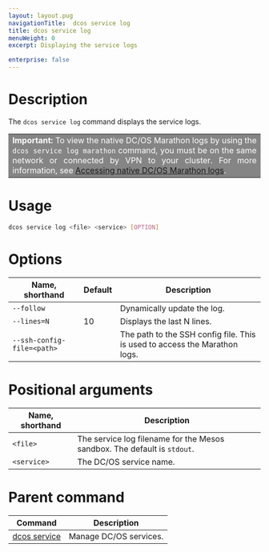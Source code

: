 ```yaml
---
layout: layout.pug
navigationTitle:  dcos service log
title: dcos service log
menuWeight: 0
excerpt: Displaying the service logs

enterprise: false
---
```


# Description
The `dcos service log` command displays the service logs.

<table class=“table” bgcolor=#858585>
<tr> 
  <td align=justify style=color:white><strong>Important:</strong> To view the native DC/OS Marathon logs by using the <code>dcos service log marathon</code> command, you must be on the same network or connected by VPN to your cluster. For more information, see <a href="/1.11/monitoring/logging/quickstart/">Accessing native DC/OS Marathon logs</a>.</td> 
</tr> 
</table>

# Usage

```bash
dcos service log <file> <service> [OPTION]
```

# Options

| Name, shorthand | Default | Description |
|---------|-------------|-------------|
| `--follow`   |             |  Dynamically update the log. |
| `--lines=N`   |     10      |  Displays the last N lines. |
| `--ssh-config-file=<path>`   |           | The path to the SSH config file. This is used to access the Marathon logs. |

# Positional arguments

| Name, shorthand |  Description |
|---------|-------------|
| `<file>`   |   The service log filename for the Mesos sandbox. The default is `stdout`. |
| `<service>`   |  The DC/OS service name. |

# Parent command

| Command | Description |
|---------|-------------|
| [dcos service](/mesosphere/dcos/1.11/cli/command-reference/dcos-service/)   | Manage DC/OS services. |
